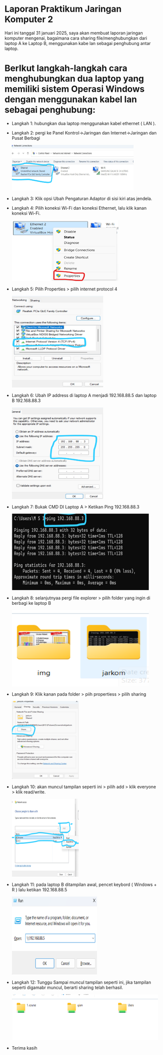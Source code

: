 # Laporan Praktikum Jaringan Komputer 2

Hari ini tanggal 31 januari 2025, saya akan membuat laporan jaringan komputer mengenai, bagaimana cara sharing file/menghubungkan dari laptop A ke Laptop B, menggunakan kabe lan sebagai penghubung antar laptop.

# BerIkut langkah-langkah cara menghubungkan dua laptop yang memiliki sistem Operasi Windows dengan menggunakan kabel lan sebagai penghubung:

- Langkah 1: hubungkan dua laptop menggunakan kabel ethernet ( LAN ).
- Langkah 2: pergi ke Panel Kontrol->Jaringan dan Internet->Jaringan dan Pusat Berbagi

  <img src="Internet.png" width=400 height=150>
- Langkah 3: Klik opsi Ubah Pengaturan Adaptor di sisi kiri atas jendela. 
- Langkah 4: Pilih koneksi Wi-Fi dan koneksi Ethernet, lalu klik kanan koneksi Wi-Fi.

  <img src="properties.png" width=350 height=200>
  
- Langkah 5: Pilih Properties > pilih internet protocol 4

   <img src="IP.png" width=300 height=300>

- Langkah 6: Ubah IP address di laptop A menjadi 192.168.88.5 dan laptop B 192.168.88.3

  <img src="192.3.png" width=300 height=300>
- Langkah 7: Bukak CMD DI Laptop A > Ketikan Ping 192.168.88.3
  
  <img src="ping 192.3 (1).png" width=450 height=250>
- Langkah 8: selanjutnyaa pergi file explorer > pilih folder yang ingin di berbagi ke laptop B

  <img src="pilih.png" width=450 height=250>
- Langkah 9: Klik kanan pada folder > piih propertiess > pilih sharing

  <img src="berbagi.png" width=220 height=255>
- Langkah 10: akan muncul tampilan seperti ini > pilih add > klik everyone > klik read/write.

  <img src="add.png" width=220 height=255>
- Langkah 11: pada laptop B ditampilan awal, pencet keybord ( Windows + R ) lalu ketikan 192.168.88.5

  <img src="Windows+R (2).png" width=280 height=255>
- Langkah 12: Tunggu Sampai muncul tampilan seperti ini, jika tampilan seperti digamabr muncul, berarti sharing telah berhasil.

  <img src="selesai 2.png" width=600 height=150>
- Terima kasih

